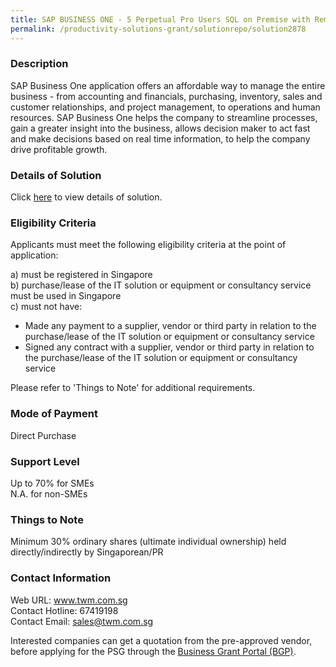 ```yaml
---
title: SAP BUSINESS ONE - 5 Perpetual Pro Users SQL on Premise with Remote Desktop License
permalink: /productivity-solutions-grant/solutionrepo/solution2878
---
```


### Description

SAP Business One application offers an affordable way to manage the entire business - from accounting and financials, purchasing, inventory, sales and customer relationships, and project management, to operations and human resources. SAP Business One helps the company to streamline processes, gain a greater insight into the business, allows decision maker to act fast and make decisions based on real time information, to help the company drive profitable growth.

### Details of Solution

Click <a href='https://www.gobusiness.gov.sg/images/psg/TWM_SAP_20210365_Desensitised_Annex_3_Part_3.pdf' target='_blank' rel='noopener'>here</a> to view details of solution.

### Eligibility Criteria

Applicants must meet the following eligibility criteria at the point of application:

a) must be registered in Singapore <br>
b) purchase/lease of the IT solution or equipment or consultancy service must be used in Singapore <br>
c) must not have:
- Made any payment to a supplier, vendor or third party in relation to the purchase/lease of the IT solution or equipment or consultancy service
- Signed any contract with a supplier, vendor or third party in relation to the purchase/lease of the IT solution or equipment or consultancy service

Please refer to 'Things to Note' for additional requirements.

### Mode of Payment
Direct Purchase

### Support Level
Up to 70% for SMEs <br>
N.A. for non-SMEs

### Things to Note
Minimum 30% ordinary shares (ultimate individual ownership) held directly/indirectly by Singaporean/PR

### Contact Information
Web URL: www.twm.com.sg <br>Contact Hotline: 67419198 <br>Contact Email: sales@twm.com.sg <br>

Interested companies can get a quotation from the pre-approved vendor, before applying for the PSG through the <a target='_blank' rel='noopener' href='https://www.businessgrants.gov.sg/'>Business Grant Portal (BGP)</a>.
